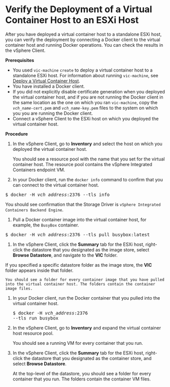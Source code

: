 # Verify the Deployment of a Virtual Container Host to an ESXi Host #

After you have deployed a virtual container host to a standalone ESXi host, you can verify the deployment by connecting a Docker client to the virtual container host and running Docker operations. You can check the results in the vSphere Client.

**Prerequisites**

- You used `vic-machine` `create` to deploy a virtual container host to a standalone ESXi host. For information about running `vic-machine`, see [Deploy a Virtual Container Host](install_vic_cli.md).
- You have installed a Docker client.
- If you did not explicitly disable certificate generation when you deployed the virtual container host, and if you are not running the Docker client in the same location as the one on which you ran `vic-machine`, copy the <code><i>vch_name</i>-cert.pem</code> and <code><i>vch_name</i>-key.pem</code> files to the system on which you you are running the Docker client. 
- Connect a vSphere Client to the ESXi host on which you deployed the virtual container host.

**Procedure**    

1. In the vSphere Client, go to **Inventory** and select the host on which you deployed the virtual container host.
 
    You should see a resource pool with the name that you set for the virtual container host. The resource pool contains the vSphere Integrated Containers endpoint VM.   

1.  In your Docker client, run the `docker info` command to confirm that you can connect to the virtual container host. 
 
 <pre>$ docker -H <i>vch_address</i>:2376 --tls info</pre>

 You should see confirmation that the Storage Driver is `vSphere Integrated Containers Backend Engine`.
1.  Pull a Docker container image into the virtual container host, for example, the `BusyBox` container.

  <pre>$ docker -H <i>vch_address</i>:2376 --tls pull busybox:latest</pre>

1. In the vSphere Client, click the **Summary** tab for the ESXi host, right-click the datastore that you designated as the image store, select **Browse Datastore**, and navigate to the **VIC** folder. 

  If you specified a specific datastore folder as the image store, the **VIC** folder appears inside that folder.
 
    You should see a folder for every container image that you have pulled into the virtual container host. The folders contain the container image files.

1. In your Docker client, run the Docker container that you pulled into the virtual container host.<pre>$ docker -H <i>vch_address</i>:2376 --tls run busybox</pre> 

1. In the vSphere Client, go to **Inventory** and expand the virtual container host resource pool.
 
    You should see a running VM for every container that you run.

1. In the vSphere Client, click the **Summary** tab for the ESXi host, right-click the datastore that you designated as the container store, and select **Browse Datastore**.  
 
    At the top-level of the datastore, you should see a folder for every container that you run. The folders contain the container VM files.